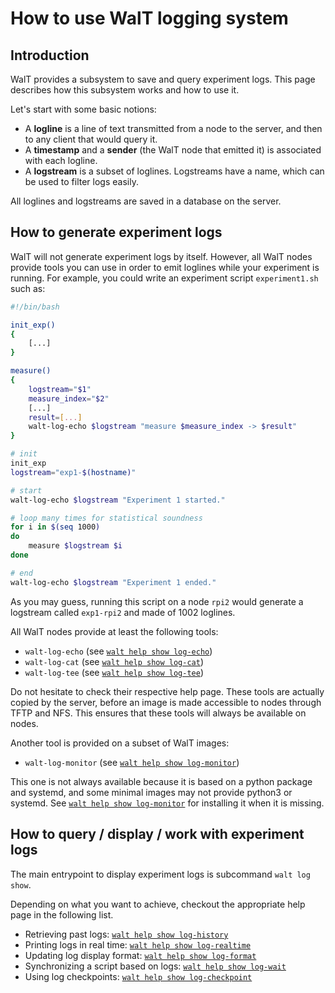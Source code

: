 
# How to use WalT logging system

## Introduction

WalT provides a subsystem to save and query experiment logs. This page describes how this subsystem works and how to use it.

Let's start with some basic notions:
* A **logline** is a line of text transmitted from a node to the server, and then to any client that would query it.
* A **timestamp** and a **sender** (the WalT node that emitted it) is associated with each logline.
* A **logstream** is a subset of loglines. Logstreams have a name, which can be used to filter logs easily.

All loglines and logstreams are saved in a database on the server.

## How to generate experiment logs

WalT will not generate experiment logs by itself. However, all WalT nodes provide tools you can use in order to emit loglines while your experiment is running. For example, you could write an experiment script `experiment1.sh` such as:
```bash
#!/bin/bash

init_exp()
{
    [...]
}

measure()
{
    logstream="$1"
    measure_index="$2"
    [...]
    result=[...]
    walt-log-echo $logstream "measure $measure_index -> $result"
}

# init
init_exp
logstream="exp1-$(hostname)"

# start
walt-log-echo $logstream "Experiment 1 started."

# loop many times for statistical soundness
for i in $(seq 1000)
do
    measure $logstream $i
done

# end
walt-log-echo $logstream "Experiment 1 ended."

```

As you may guess, running this script on a node `rpi2` would generate a logstream called `exp1-rpi2` and made of 1002 loglines.

All WalT nodes provide at least the following tools:
* `walt-log-echo` (see [`walt help show log-echo`](log-echo.md))
* `walt-log-cat`  (see [`walt help show log-cat`](log-cat.md))
* `walt-log-tee`  (see [`walt help show log-tee`](log-tee.md))

Do not hesitate to check their respective help page.
These tools are actually copied by the server, before an image is made accessible to nodes through TFTP and NFS. This ensures that these tools will always be available on nodes.

Another tool is provided on a subset of WalT images:
* `walt-log-monitor`  (see [`walt help show log-monitor`](log-monitor.md))

This one is not always available because it is based on a python package and systemd, and some minimal images may not provide python3 or systemd. See [`walt help show log-monitor`](log-monitor.md) for installing it when it is missing.

## How to query / display / work with experiment logs

The main entrypoint to display experiment logs is subcommand `walt log show`.

Depending on what you want to achieve, checkout the appropriate help page in the following list.

* Retrieving past logs: [`walt help show log-history`](log-history.md)
* Printing logs in real time: [`walt help show log-realtime`](log-realtime.md)
* Updating log display format: [`walt help show log-format`](log-format.md)
* Synchronizing a script based on logs: [`walt help show log-wait`](log-wait.md)
* Using log checkpoints: [`walt help show log-checkpoint`](log-checkpoint.md)
